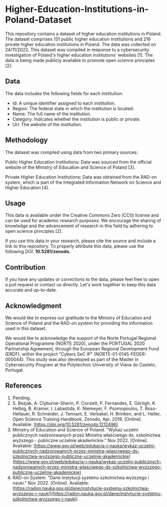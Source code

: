 # Higher-Education-Institutions-in-Poland-Dataset
This repository contains a dataset of higher education institutions in Poland. The dataset comprises 131 public higher education institutions and 216 private higher education institutions in Poland. The data was collected on 24/11/2022. 
This dataset was compiled in response to a cybersecurity investigation of Poland's higher education institutions' websites [1]. The data is being made publicly available to promote open science principles [2].

## Data

The data includes the following fields for each institution:

- Id: A unique identifier assigned to each institution.
- Region: The federal state in which the institution is located.
- Name: The full name of the institution.
- Category: Indicates whether the institution is public or private.
- Url: The website of the institution.

## Methodology

The dataset was compiled using data from two primary sources:

Public Higher Education Institutions: Data was sourced from the official website of the Ministry of Education and Science of Poland [3].

Private Higher Education Institutions: Data was obtained from the RAD-on system, which is part of the Integrated Information Network on Science and Higher Education [4].

## Usage

This data is available under the Creative Commons Zero (CC0) license and can be used for academic research purposes. We encourage the sharing of knowledge and the advancement of research in this field by adhering to open science principles [2].

If you use this data in your research, please cite the source and include a link to this repository. To properly attribute this data, please use the following DOI:
**10.5281/zenodo.**

## Contribution

If you have any updates or corrections to the data, please feel free to open a pull request or contact us directly. Let's work together to keep this data accurate and up-to-date.

## Acknowledgment

We would like to express our gratitude to the Ministry of Education and Science of Poland and the RAD-on system for providing the information used in this dataset.

We would like to acknowledge the support of the Norte Portugal Regional Operational Programme (NORTE 2020), under the PORTUGAL 2020 Partnership Agreement, through the European Regional Development Fund (ERDF), within the project "Cybers SeC IP" (NORTE-01-0145-FEDER-000044). This study was also developed as part of the Master in Cybersecurity Program at the Polytechnic University of Viana do Castelo, Portugal.

## References

1. Pending.
2. S. Bezjak, A. Clyburne-Sherin, P. Conzett, P. Fernandes, E. Görögh, K. Helbig, B. Kramer, I. Labastida, K. Niemeyer, F. Psomopoulos, T. Ross-Hellauer, R. Schneider, J. Tennant, E. Verbakel, H. Brinken, and L. Heller, Open Science Training Handbook. Zenodo, Apr. 2018. [Online]. Available: [https://doi.org/10.5281/zenodo.1212496]
3. Ministry of Education and Science of Poland. "Wykaz uczelni publicznych nadzorowanych przez Ministra właściwego ds. szkolnictwa wyższego - publiczne uczelnie akademickie." Nov 2022. [Online]. Available: [https://www.gov.pl/web/edukacja-i-nauka/wykaz-uczelni-publicznych-nadzorowanych-przez-ministra-wlasciwego-ds-szkolnictwa-wyzszego-publiczne-uczelnie-akademickie](https://www.gov.pl/web/edukacja-i-nauka/wykaz-uczelni-publicznych-nadzorowanych-przez-ministra-wlasciwego-ds-szkolnictwa-wyzszego-publiczne-uczelnie-akademickie)
4. RAD-on System. "Dane instytucji systemu szkolnictwa wyższego i nauki." Nov 2022. [Online]. Available: [https://radon.nauka.gov.pl/dane/instytucje-systemu-szkolnictwa-wyzszego-i-nauki](https://radon.nauka.gov.pl/dane/instytucje-systemu-szkolnictwa-wyzszego-i-nauki)
